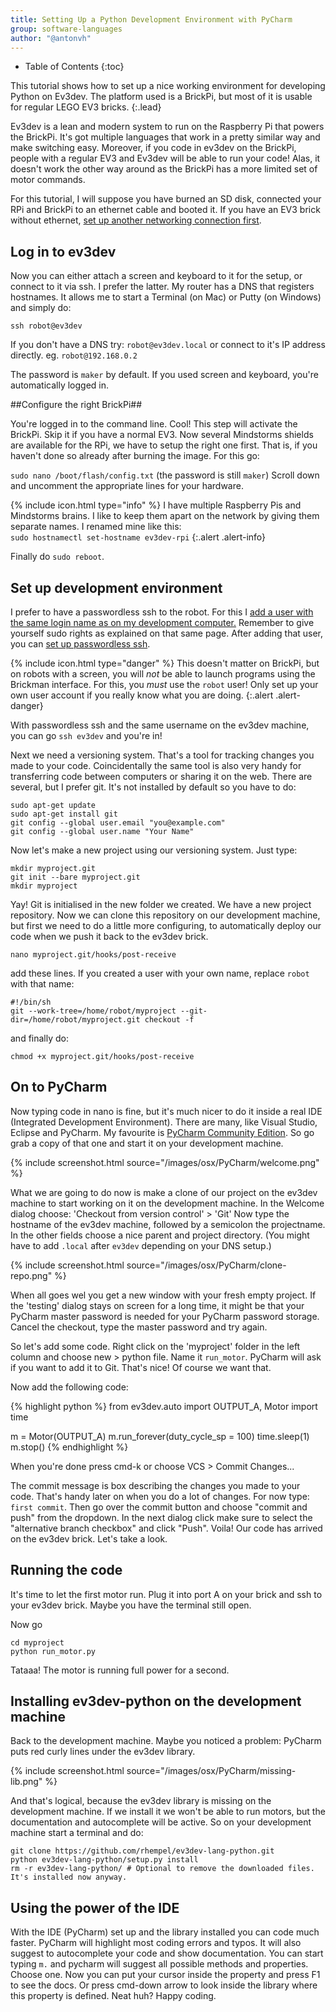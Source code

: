 ```yaml
---
title: Setting Up a Python Development Environment with PyCharm
group: software-languages
author: "@antonvh"
---
```


* Table of Contents
{:toc}

This tutorial shows how to set up a nice working environment for developing
Python on Ev3dev. The platform used is a BrickPi, but most of it is usable
for regular LEGO EV3 bricks.
{:.lead}

Ev3dev is a lean and modern system to run on the Raspberry Pi that powers the
BrickPi. It's got multiple languages that work in a pretty similar way and
make switching easy. Moreover, if you code in ev3dev on the BrickPi, people
with a regular EV3 and Ev3dev will be able to run your code! Alas, it doesn't
work the other way around as the BrickPi has a more limited set of motor
commands.

For this tutorial, I will suppose you have burned an SD disk, connected your
RPi and BrickPi to an ethernet cable and booted it. If you have an EV3 brick
without ethernet, [set up another networking connection first][network].

[network]: /docs/tutorials

## Log in to ev3dev ##

Now you can either attach a screen and keyboard to it for the setup, or
connect to it via ssh. I prefer the latter. My router has a DNS that registers
hostnames. It allows me to start a Terminal (on Mac) or Putty (on Windows) and
simply do:

`ssh robot@ev3dev`

If you don't have a DNS try: `robot@ev3dev.local` or connect to it's IP
address directly. eg. `robot@192.168.0.2`

The password is `maker` by default. If you used screen and keyboard, you're
automatically logged in.

##Configure the right BrickPi##

You're logged in to the command line. Cool! This step will activate the
BrickPi. Skip it if you have a normal EV3. Now several Mindstorms shields
are available for the RPi, we have to setup the right one first. That is,
if you haven't done so already after burning the image. For this go:

`sudo nano /boot/flash/config.txt` (the password is still `maker`)
Scroll down and uncomment the appropriate lines for your hardware.

{% include icon.html type="info" %}
I have multiple Raspberry Pis and Mindstorms brains. I like to keep
them apart on the network by giving them separate names. I renamed mine like
this:<br />`sudo hostnamectl set-hostname ev3dev-rpi`
{:.alert .alert-info}

Finally do `sudo reboot`.

## Set up development environment ##

I prefer to have a passwordless ssh to the robot. For this I [add a user with
the same login name as on my development computer.][users] Remember to give
yourself sudo rights as explained on that same page. After adding that user,
you can [set up passwordless ssh][passwordless].

{% include icon.html type="danger" %}
This doesn't matter on BrickPi, but on robots with a screen, you will *not* be
able to launch programs using the Brickman interface. For this, you *must* use
the `robot` user! Only set up your own user account if you really know what you
are doing.
{:.alert .alert-danger}

[users]: https://www.raspberrypi.org/documentation/linux/usage/users.md
[passwordless]: https://www.raspberrypi.org/documentation/remote-access/ssh/passwordless.md

With passwordless ssh and the same username on the ev3dev machine, you can go
`ssh ev3dev` and you're in!

Next we need a versioning system. That's a tool for tracking changes you made
to your code. Coincidentally the same tool is also very handy for transferring
code between computers or sharing it on the web. There are several, but I
prefer git. It's not installed by default so you have to do:

    sudo apt-get update
    sudo apt-get install git
    git config --global user.email "you@example.com"
    git config --global user.name "Your Name"

Now let's make a new project using our versioning system. Just type:

    mkdir myproject.git
    git init --bare myproject.git
    mkdir myproject

Yay! Git is initialised in the new folder we created. We have a new project
repository. Now we can clone this repository on our development machine, but
first we need to do a little more configuring, to automatically deploy our
code when we push it back to the ev3dev brick.

    nano myproject.git/hooks/post-receive

add these lines. If you created a user with your own name, replace `robot`
with that name:

    #!/bin/sh
    git --work-tree=/home/robot/myproject --git-dir=/home/robot/myproject.git checkout -f

and finally do:

    chmod +x myproject.git/hooks/post-receive

## On to PyCharm ##

Now typing code in nano is fine, but it's much nicer to do it inside a real
IDE (Integrated Development Environment). There are many, like Visual Studio,
Eclipse and PyCharm. My favourite is [PyCharm Community Edition][pycharm].
So go grab a copy of that one and start it on your development machine.

[pycharm]: https://www.jetbrains.com/pycharm/

{% include screenshot.html source="/images/osx/PyCharm/welcome.png" %}

What we are going to do now is make a clone of our project on the ev3dev
machine to start working on it on the development machine.
In the Welcome dialog choose: 'Checkout from version control' > 'Git'
Now type the hostname of the ev3dev machine, followed by a semicolon the
projectname. In the other fields choose a nice parent and project directory.
(You might have to add `.local` after `ev3dev` depending on your DNS setup.)

{% include screenshot.html source="/images/osx/PyCharm/clone-repo.png" %}

When all goes wel you get a new window with your fresh empty project. If the
'testing' dialog stays on screen for a long time, it might be that your
PyCharm master password is needed for your PyCharm password storage. Cancel
the checkout, type the master password and try again.

So let's add some code. Right click on the 'myproject' folder in the left
column and choose new > python file. Name it `run_motor`. PyCharm will ask
if you want to add it to Git. That's nice! Of course we want that.

Now add the following code:

{% highlight python %}
from ev3dev.auto import OUTPUT_A, Motor 
import time

m = Motor(OUTPUT_A)
m.run_forever(duty_cycle_sp = 100)
time.sleep(1)
m.stop()
{% endhighlight %}

When you're done press cmd-k or choose VCS > Commit Changes...

The commit message is box describing the changes you made to your code. That's
handy later on when you do a lot of changes. For now type: `first commit`.
Then go over the commit button and choose "commit and push" from the dropdown.
In the next dialog click make sure to select the "alternative branch checkbox"
and click "Push". Voila! Our code has arrived on the ev3dev brick. Let's take
a look.

## Running the code ##

It's time to let the first motor run. Plug it into port A on your brick and
ssh to your ev3dev brick. Maybe you have the terminal still open.

Now go

    cd myproject
    python run_motor.py

Tataaa! The motor is running full power for a second.

## Installing ev3dev-python on the development machine ##

Back to the development machine. Maybe you noticed a problem: PyCharm puts
red curly lines under the ev3dev library. 

{% include screenshot.html source="/images/osx/PyCharm/missing-lib.png" %}

And that's logical, because the ev3dev library is missing on the development
machine. If we install it we won't be able to run motors, but the documentation
and autocomplete will be active. So on your development machine start a
terminal and do:

    git clone https://github.com/rhempel/ev3dev-lang-python.git
    python ev3dev-lang-python/setup.py install
    rm -r ev3dev-lang-python/ # Optional to remove the downloaded files. It's installed now anyway.

## Using the power of the IDE ##

With the IDE (PyCharm) set up and the library installed you can code much
faster. PyCharm will highlight most coding errors and typos. It will also
suggest to autocomplete your code and show documentation. You can start
typing `m.` and pycharm will suggest all possible methods and properties.
Choose one. Now you can put your cursor inside the property and press F1 to
see the docs. Or press cmd-down arrow to look inside the library where this
property is defined. Neat huh? Happy coding.
